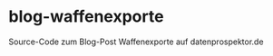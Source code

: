blog-waffenexporte
==================

Source-Code zum Blog-Post Waffenexporte auf datenprospektor.de
